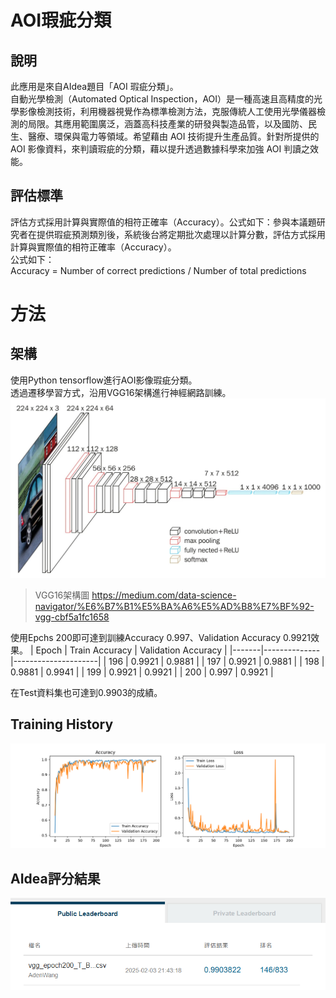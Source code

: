 # AOI瑕疵分類

## 說明
此應用是來自AIdea題目「AOI 瑕疵分類」。 <br>
自動光學檢測（Automated Optical Inspection，AOI）是一種高速且高精度的光學影像檢測技術，利用機器視覺作為標準檢測方法，克服傳統人工使用光學儀器檢測的局限。其應用範圍廣泛，涵蓋高科技產業的研發與製造品管，以及國防、民生、醫療、環保與電力等領域。希望藉由 AOI 技術提升生產品質。針對所提供的 AOI 影像資料，來判讀瑕疵的分類，藉以提升透過數據科學來加強 AOI 判讀之效能。

## 評估標準
評估方式採用計算與實際值的相符正確率（Accuracy）。公式如下：參與本議題研究者在提供瑕疵預測類別後，系統後台將定期批次處理以計算分數，評估方式採用計算與實際值的相符正確率（Accuracy）。<br>
公式如下： <br>
Accuracy = Number of correct predictions / Number of total predictions

# 方法
## 架構
使用Python tensorflow進行AOI影像瑕疵分類。 <br>
透過遷移學習方式，沿用VGG16架構進行神經網路訓練。  
![No Image!!](/model/VGG16架構.jpg "VGG16架構圖")  

> VGG16架構圖
> https://medium.com/data-science-navigator/%E6%B7%B1%E5%BA%A6%E5%AD%B8%E7%BF%92-vgg-cbf5a1fc1658

使用Epchs 200即可達到訓練Accuracy
0.997、Validation Accuracy 0.9921效果。
| Epoch | Train Accuracy | Validation Accuracy |
|-------|--------------|---------------------|
| 196   | 0.9921       | 0.9881              |
| 197   | 0.9921       | 0.9881              |
| 198   | 0.9881       | 0.9941              |
| 199   | 0.9921       | 0.9921              |
| 200   | 0.997        | 0.9921              |

在Test資料集也可達到0.9903的成績。


## Training History

![No Image!!](/model/training_history.png "訓練過程")

## AIdea評分結果

![No Image!!](/model/AIdea評分.png "AIdea評分結果")
